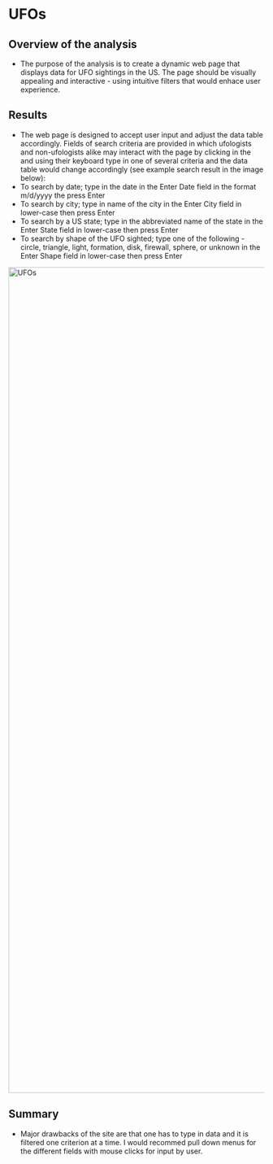 # UFOs
## Overview of the analysis
- The purpose of the analysis is to create a dynamic web page that displays data for UFO sightings in the US. The page should be visually appealing and interactive - using           intuitive filters that would enhace user experience.

## Results
- The web page is designed to accept user input and adjust the data table accordingly. Fields of search criteria are provided in which ufologists and non-ufologists alike may       interact with the page by clicking in the and using their keyboard type in one of several criteria and the data table would change accordingly (see example search result in the   image below):
- To search by date; type in the date in the Enter Date field in the format m/d/yyyy the press Enter
- To search by city; type in name of the city in the Enter City field in lower-case then press Enter
- To search by a US state; type in the abbreviated name of the state in the Enter State field in lower-case then press Enter
- To search by shape of the UFO sighted; type one of the following - circle, triangle, light, formation, disk, firewall, sphere, or unknown in the Enter Shape field in lower-case   then press Enter
 
<img width="1624" alt="UFOs" src="https://user-images.githubusercontent.com/79673198/127073871-768e6d62-38cd-4813-a077-24afc3a8ced4.png">

## Summary
- Major drawbacks of the site are that one has to type in data and it is filtered one criterion at a time. I would recommed pull down menus for the different fields with mouse       clicks for input by user.
